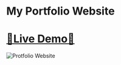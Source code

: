 # My Portfolio Website

# [🔗Live Demo🔗](https://sajib.vercel.app/)

![Protfolio Website](https://i.ibb.co/JvWLMhB/portfolio.jpg)

<br/>


